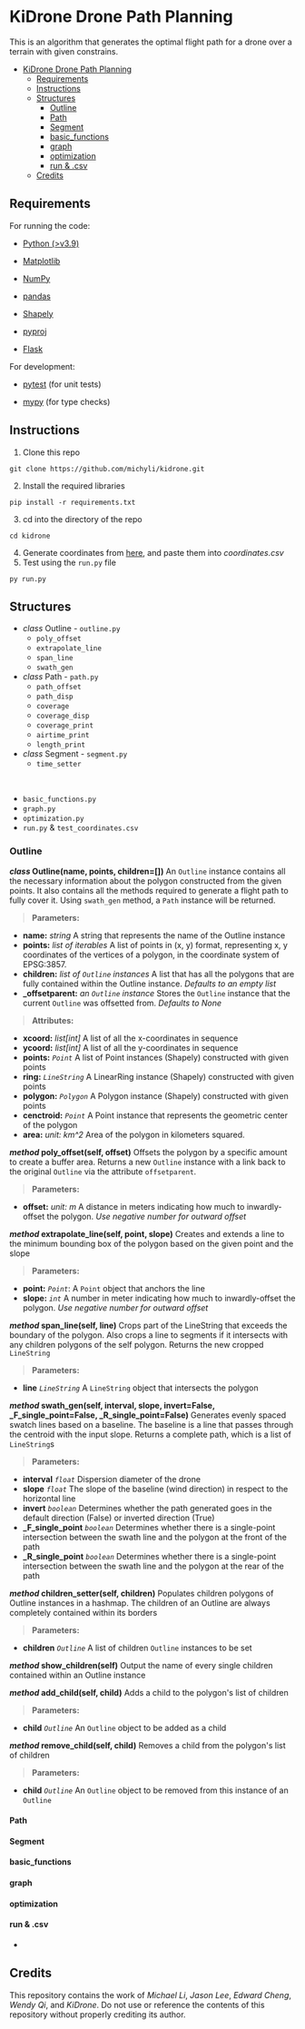 # KiDrone Drone Path Planning

This is an algorithm that generates the optimal flight path for a drone over a terrain with given constrains.

- [KiDrone Drone Path Planning](#kidrone-drone-path-planning)
  - [Requirements](#requirements)
  - [Instructions](#instructions)
  - [Structures](#structures)
      - [Outline](#outline)
      - [Path](#path)
      - [Segment](#segment)
      - [basic\_functions](#basic_functions)
      - [graph](#graph)
      - [optimization](#optimization)
      - [run \& .csv](#run--csv)
  - [Credits](#credits)

## Requirements

For running the code:
* [Python (>v3.9)](https://www.python.org/downloads/)

* [Matplotlib](https://matplotlib.org/)

* [NumPy](https://numpy.org/)

* [pandas](https://pandas.pydata.org/)

* [Shapely](https://pypi.org/project/shapely/)

* [pyproj](https://pyproj4.github.io/pyproj/stable/index.html)

* [Flask](https://flask.palletsprojects.com/en/3.0.x/)

For development:

* [pytest](https://docs.pytest.org/en/8.2.x/) (for unit tests)

* [mypy](https://mypy-lang.org/) (for type checks)


## Instructions
1. Clone this repo
```
git clone https://github.com/michyli/kidrone.git
```
2. Install the required libraries
```
pip install -r requirements.txt
```
3. cd into the directory of the repo
```
cd kidrone
```
4. Generate coordinates from [here](https://www.keene.edu/campus/maps/tool/), and paste them into *coordinates.csv*
5. Test using the `run.py` file
```
py run.py
```

## Structures
* *class* Outline - `outline.py`
  * `poly_offset`
  * `extrapolate_line`
  * `span_line`
  * `swath_gen`
* *class* Path - `path.py`
  * `path_offset`
  * `path_disp`
  * `coverage`
  * `coverage_disp`
  * `coverage_print`
  * `airtime_print`
  * `length_print`
* *class* Segment - `segment.py`
  * `time_setter`

<br>

* `basic_functions.py`
* `graph.py`
* `optimization.py`
* `run.py` & `test_coordinates.csv`

### Outline
***class* Outline(name, points, children=[])**
An `Outline` instance contains all the necessary information about the polygon constructed from the given points. It also contains all the methods required to generate a flight path to fully cover it. Using `swath_gen` method, a `Path` instance will be returned.
> **Parameters:**
* **name:** *string*
A string that represents the name of the Outline instance
* **points:** *list of iterables*
A list of points in (x, y) format, representing x, y coordinates of the vertices of a polygon, in the coordinate system of EPSG:3857.
* **children:** *list of `Outline` instances*
A list that has all the polygons that are fully contained within the Outline instance.
*Defaults to an empty list*
* **_offsetparent:** *an `Outline` instance*
Stores the `Outline` instance that the current `Outline` was offsetted from.
*Defaults to None*
> **Attributes:**
* **xcoord:** *list[int]*
A list of all the x-coordinates in sequence
* **ycoord:** *list[int]*
A list of all the y-coordinates in sequence
* **points:** *`Point`*
A list of Point instances (Shapely) constructed with given points
* **ring:** *`LineString`*
A LinearRing instance (Shapely) constructed with given points
* **polygon:** *`Polygon`*
A Polygon instance (Shapely) constructed with given points
* **cenctroid:** *`Point`*
A Point instance that represents the geometric center of the polygon
* **area:** *unit: km^2*
Area of the polygon in kilometers squared.

***method* poly_offset(self, offset)**
Offsets the polygon by a specific amount to create a buffer area. Returns a new `Outline` instance with a link back to the original `Outline` via the attribute `offsetparent`.
> **Parameters:**
* **offset:** *unit: m*
A distance in meters indicating how much to inwardly-offset the polygon.
*Use negative number for outward offset*

***method* extrapolate_line(self, point, slope)**
Creates and extends a line to the minimum bounding box of the polygon based on the given point and the slope
> **Parameters:**
* **point:** *`Point`*:
A `Point` object that anchors the line
* **slope:** *`int`*
A number in meter indicating how much to inwardly-offset the polygon.
*Use negative number for outward offset*

***method* span_line(self, line)**
Crops part of the LineString that exceeds the boundary of the polygon. Also crops a line to segments if it intersects with any children polygons of the self polygon. Returns the new cropped `LineString`
> **Parameters:**
* **line** *`LineString`*
A `LineString` object that intersects the polygon

***method* swath_gen(self, interval, slope, invert=False, _F_single_point=False, _R_single_point=False)**
Generates evenly spaced swatch lines based on a baseline. The baseline is a line that passes through the centroid with the input slope. Returns a complete path, which is a list of `LineString`s
> **Parameters:**
* **interval** *`float`*
Dispersion diameter of the drone
* **slope** *`float`*
The slope of the baseline (wind direction) in respect to the horizontal line
* **invert** *`boolean`*
Determines whether the path generated goes in the default direction (False) or inverted direction (True)
* **_F_single_point** *`boolean`*
Determines whether there is a single-point intersection between the swath line and the polygon at the front of the path
* **_R_single_point** *`boolean`*
Determines whether there is a single-point intersection between the swath line and the polygon at the rear of the path

***method* children_setter(self, children)**
Populates children polygons of Outline instances in a hashmap. The children of an Outline are always completely contained within its borders
> **Parameters:**
* **children** *`Outline`*
A list of children `Outline` instances to be set

***method* show_children(self)**
Output the name of every single children contained within an Outline instance

***method* add_child(self, child)**
Adds a child to the polygon's list of children
> **Parameters:**
* **child** *`Outline`*
An `Outline` object to be added as a child

***method* remove_child(self, child)**
Removes a child from the polygon's list of children
> **Parameters:**
* **child** *`Outline`*
An `Outline` object to be removed from this instance of an `Outline`

#### Path

#### Segment

#### basic_functions

#### graph

#### optimization

#### run & .csv
* 


## Credits
This repository contains the work of *Michael Li*, *Jason Lee*, *Edward Cheng*, *Wendy Qi*, and *KiDrone*. Do not use or reference the contents of this repository without properly crediting its author.
